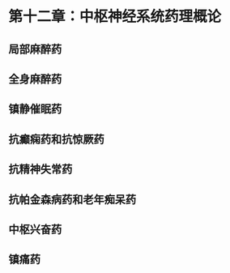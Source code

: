 # 第十二章：中枢神经系统药理概论

## 局部麻醉药

## 全身麻醉药

## 镇静催眠药

## 抗癫痫药和抗惊厥药

## 抗精神失常药

## 抗帕金森病药和老年痴呆药

## 中枢兴奋药

## 镇痛药